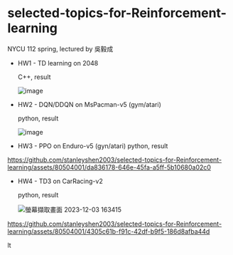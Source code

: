 # selected-topics-for-Reinforcement-learning
NYCU 112 spring, lectured by 吳毅成

- HW1 - TD learning on 2048
  
  C++, result


  ![image](https://github.com/stanleyshen2003/selected-topics-for-Reinforcement-learning/assets/80504001/0181bc8e-4b09-4260-b646-228311df347a)

- HW2 - DQN/DDQN on MsPacman-v5 (gym/atari)
  
  python, result

  
  ![image](https://github.com/stanleyshen2003/selected-topics-for-Reinforcement-learning/assets/80504001/75b06d3d-ff74-4f75-8879-bb5a26217ed0)

- HW3 - PPO on Enduro-v5 (gyn/atari)
  python, result
  
https://github.com/stanleyshen2003/selected-topics-for-Reinforcement-learning/assets/80504001/da836178-646e-45fa-a5ff-5b10680a02c0


- HW4 - TD3 on CarRacing-v2

  python, result

  ![螢幕擷取畫面 2023-12-03 163415](https://github.com/stanleyshen2003/selected-topics-for-Reinforcement-learning/assets/80504001/b603bb31-1428-400c-a409-8d57834e2a55)


https://github.com/stanleyshen2003/selected-topics-for-Reinforcement-learning/assets/80504001/4305c61b-f91c-42df-b9f5-186d8afba44d

lt

  
